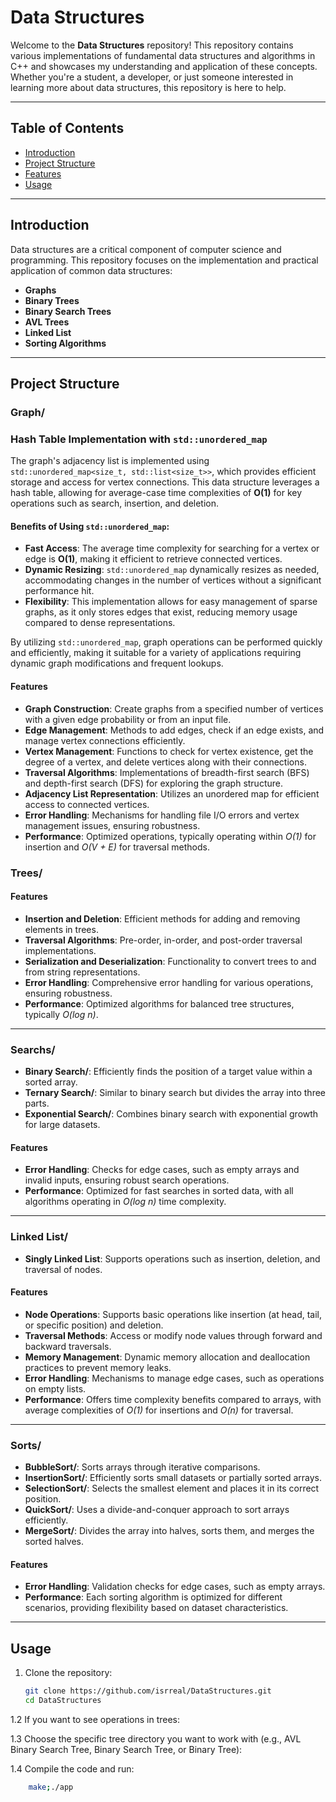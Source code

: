 # Data Structures

Welcome to the **Data Structures** repository! This repository contains various implementations of fundamental data structures and algorithms in C++ and showcases my understanding and application of these concepts. Whether you're a student, a developer, or just someone interested in learning more about data structures, this repository is here to help.

---

## Table of Contents
- [Introduction](#introduction)
- [Project Structure](#project-structure)
- [Features](#features)
- [Usage](#usage)

---

## Introduction

Data structures are a critical component of computer science and programming. This repository focuses on the implementation and practical application of common data structures:

- **Graphs**
- **Binary Trees**
- **Binary Search Trees**
- **AVL Trees**
- **Linked List**
- **Sorting Algorithms**

---

## Project Structure

### **Graph/**
### Hash Table Implementation with `std::unordered_map`

The graph's adjacency list is implemented using `std::unordered_map<size_t, std::list<size_t>>`, which provides efficient storage and access for vertex connections. This data structure leverages a hash table, allowing for average-case time complexities of **O(1)** for key operations such as search, insertion, and deletion.

#### Benefits of Using `std::unordered_map`:
- **Fast Access**: The average time complexity for searching for a vertex or edge is **O(1)**, making it efficient to retrieve connected vertices.
- **Dynamic Resizing**: `std::unordered_map` dynamically resizes as needed, accommodating changes in the number of vertices without a significant performance hit.
- **Flexibility**: This implementation allows for easy management of sparse graphs, as it only stores edges that exist, reducing memory usage compared to dense representations.

By utilizing `std::unordered_map`, graph operations can be performed quickly and efficiently, making it suitable for a variety of applications requiring dynamic graph modifications and frequent lookups.

#### Features
- **Graph Construction**: Create graphs from a specified number of vertices with a given edge probability or from an input file.
- **Edge Management**: Methods to add edges, check if an edge exists, and manage vertex connections efficiently.
- **Vertex Management**: Functions to check for vertex existence, get the degree of a vertex, and delete vertices along with their connections.
- **Traversal Algorithms**: Implementations of breadth-first search (BFS) and depth-first search (DFS) for exploring the graph structure.
- **Adjacency List Representation**: Utilizes an unordered map for efficient access to connected vertices.
- **Error Handling**: Mechanisms for handling file I/O errors and vertex management issues, ensuring robustness.
- **Performance**: Optimized operations, typically operating within *O(1)* for insertion and *O(V + E)* for traversal methods.


### **Trees/**

#### Features
- **Insertion and Deletion**: Efficient methods for adding and removing elements in trees.
- **Traversal Algorithms**: Pre-order, in-order, and post-order traversal implementations.
- **Serialization and Deserialization**: Functionality to convert trees to and from string representations.
- **Error Handling**: Comprehensive error handling for various operations, ensuring robustness.
- **Performance**: Optimized algorithms for balanced tree structures, typically *O(log n)*.

---

### **Searchs/**

- **Binary Search/**: Efficiently finds the position of a target value within a sorted array.
- **Ternary Search/**: Similar to binary search but divides the array into three parts.
- **Exponential Search/**: Combines binary search with exponential growth for large datasets.

#### Features
- **Error Handling**: Checks for edge cases, such as empty arrays and invalid inputs, ensuring robust search operations.
- **Performance**: Optimized for fast searches in sorted data, with all algorithms operating in *O(log n)* time complexity.

---

### **Linked List/**

- **Singly Linked List**: Supports operations such as insertion, deletion, and traversal of nodes.

#### Features
- **Node Operations**: Supports basic operations like insertion (at head, tail, or specific position) and deletion.
- **Traversal Methods**: Access or modify node values through forward and backward traversals.
- **Memory Management**: Dynamic memory allocation and deallocation practices to prevent memory leaks.
- **Error Handling**: Mechanisms to manage edge cases, such as operations on empty lists.
- **Performance**: Offers time complexity benefits compared to arrays, with average complexities of *O(1)* for insertions and *O(n)* for traversal.

---

### **Sorts/**

- **BubbleSort/**: Sorts arrays through iterative comparisons.
- **InsertionSort/**: Efficiently sorts small datasets or partially sorted arrays.
- **SelectionSort/**: Selects the smallest element and places it in its correct position.
- **QuickSort/**: Uses a divide-and-conquer approach to sort arrays efficiently.
- **MergeSort/**: Divides the array into halves, sorts them, and merges the sorted halves.

#### Features
- **Error Handling**: Validation checks for edge cases, such as empty arrays.
- **Performance**: Each sorting algorithm is optimized for different scenarios, providing flexibility based on dataset characteristics.

---

## Usage

1. Clone the repository:
   ```bash 
   git clone https://github.com/isrreal/DataStructures.git
   cd DataStructures
1.2 If you want to see operations in trees:

1.3 Choose the specific tree directory you want to work with (e.g., AVL Binary Search Tree, Binary Search Tree, or Binary Tree):

1.4 Compile the code and run: 
```bash
	make;./app

